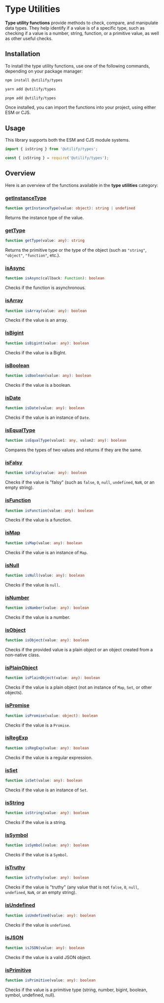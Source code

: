 # Type Utilities

**Type utility functions** provide methods to check, compare, and manipulate data types. They help identify if a value is of a specific type, such as checking if a value is a number, string, function, or a primitive value, as well as other useful checks.

## Installation

To install the type utility functions, use one of the following commands, depending on your package manager:

```bash [npm]
npm install @utilify/types
```

```bash [yarn]
yarn add @utilify/types
```

```bash [pnpm]
pnpm add @utilify/types
```

Once installed, you can import the functions into your project, using either ESM or CJS.

## Usage

This library supports both the ESM and CJS module systems.

```typescript [esm]
import { isString } from '@utilify/types'; 
```

```javascript [cjs]
const { isString } = require('@utilify/types');  
```

## Overview

Here is an overview of the functions available in the **type utilities** category:

### [getInstanceType](./getInstanceType.md)  
```typescript  
function getInstanceType(value: object): string | undefined 
```  
Returns the instance type of the value.

### [getType](./getType.md)  
```typescript  
function getType(value: any): string 
```  
Returns the primitive type or the type of the object (such as `"string"`, `"object"`, `"function"`, etc.).

### [isAsync](./isAsync.md)  
```typescript  
function isAsync(callback: Function): boolean
```  
Checks if the function is asynchronous.

### [isArray](./isArray.md)  
```typescript  
function isArray(value: any): boolean
```  
Checks if the value is an array.

### [isBigint](./isBigint.md)  
```typescript  
function isBigint(value: any): boolean  
```  
Checks if the value is a BigInt.

### [isBoolean](./isBoolean.md)  
```typescript  
function isBoolean(value: any): boolean  
```  
Checks if the value is a boolean.

### [isDate](./isDate.md)  
```typescript  
function isDate(value: any): boolean  
```  
Checks if the value is an instance of `Date`.

### [isEqualType](./isEqualType.md)  
```typescript  
function isEqualType(value1: any, value2: any): boolean  
```  
Compares the types of two values and returns if they are the same.

### [isFalsy](./isFalsy.md)  
```typescript  
function isFalsy(value: any): boolean  
```  
Checks if the value is "falsy" (such as `false`, `0`, `null`, `undefined`, `NaN`, or an empty string).

### [isFunction](./isFunction.md)  
```typescript  
function isFunction(value: any): boolean  
```  
Checks if the value is a function.

### [isMap](./isMap.md)  
```typescript  
function isMap(value: any): boolean  
```  
Checks if the value is an instance of `Map`.

### [isNull](./isNull.md)  
```typescript  
function isNull(value: any): boolean  
```  
Checks if the value is `null`.

### [isNumber](./isNumber.md)  
```typescript  
function isNumber(value: any): boolean  
```  
Checks if the value is a number.

### [isObject](./isObject.md)  
```typescript  
function isObject(value: any): boolean  
```  
Checks if the provided value is a plain object or an object created from a non-native class.

### [isPlainObject](./isPlainObject.md)  
```typescript  
function isPlainObject(value: any): boolean  
```  
Checks if the value is a plain object (not an instance of `Map`, `Set`, or other objects).

### [isPromise](./isPromise.md)  
```typescript  
function isPromise(value: object): boolean  
```  
Checks if the value is a `Promise`.

### [isRegExp](./isRegExp.md)  
```typescript  
function isRegExp(value: any): boolean  
```  
Checks if the value is a regular expression.

### [isSet](./isSet.md)  
```typescript  
function isSet(value: any): boolean  
```  
Checks if the value is an instance of `Set`.

### [isString](./isString.md)  
```typescript  
function isString(value: any): boolean  
```  
Checks if the value is a string.

### [isSymbol](./isSymbol.md)  
```typescript  
function isSymbol(value: any): boolean  
```  
Checks if the value is a `Symbol`.

### [isTruthy](./isTruthy.md)  
```typescript  
function isTruthy(value: any): boolean  
```  
Checks if the value is "truthy" (any value that is not `false`, `0`, `null`, `undefined`, `NaN`, or an empty string).

### [isUndefined](./isUndefined.md)  
```typescript  
function isUndefined(value: any): boolean  
```  
Checks if the value is `undefined`.

### [isJSON](./isJSON.md)  
```typescript  
function isJSON(value: any): boolean  
```  
Checks if the value is a valid JSON object.

### [isPrimitive](./isPrimitive.md)  
```typescript  
function isPrimitive(value: any): boolean  
```  
Checks if the value is a primitive type (string, number, bigint, boolean, symbol, undefined, null).